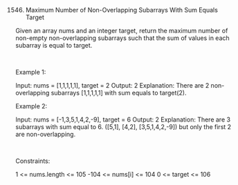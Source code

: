 1546. Maximum Number of Non-Overlapping Subarrays With Sum Equals Target

Given an array nums and an integer target, return the maximum number of non-empty non-overlapping subarrays such that the sum of values in each subarray is equal to target.

 

Example 1:

Input: nums = [1,1,1,1,1], target = 2
Output: 2
Explanation: There are 2 non-overlapping subarrays [1,1,1,1,1] with sum equals to target(2).


Example 2:

Input: nums = [-1,3,5,1,4,2,-9], target = 6
Output: 2
Explanation: There are 3 subarrays with sum equal to 6.
([5,1], [4,2], [3,5,1,4,2,-9]) but only the first 2 are non-overlapping.


 

Constraints:

1 <= nums.length <= 105
-104 <= nums[i] <= 104
0 <= target <= 106